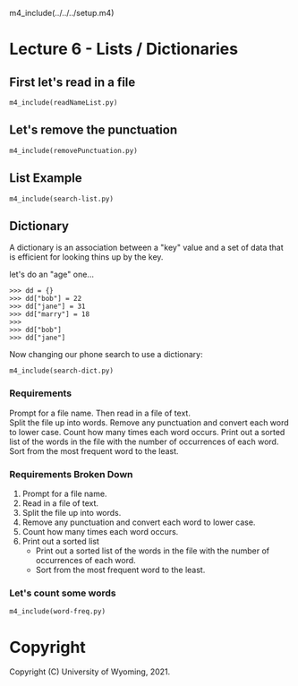 
m4_include(../../../setup.m4)

# Lecture 6 - Lists / Dictionaries 

## First let's read in a file

```
m4_include(readNameList.py)
```

## Let's remove the punctuation

```
m4_include(removePunctuation.py)
```

## List Example

```
m4_include(search-list.py)
```


## Dictionary

A dictionary is an association between a "key" value and a set of data
that is efficient for looking thins up by the key.

let's do an "age" one...

```
>>> dd = {}
>>> dd["bob"] = 22
>>> dd["jane"] = 31
>>> dd["marry"] = 18
>>>
>>> dd["bob"]
>>> dd["jane"]
```

Now changing our phone search to use a  dictionary:

```
m4_include(search-dict.py)
```



### Requirements

Prompt for a file name. 
Then read in a file of text.  
Split the file up into words.
Remove any punctuation and convert each word to lower case.
Count how many times each word occurs. 
Print out a sorted list of the words in the file with the number of occurrences of each word.  Sort from the most frequent word to the least.

### Requirements Broken Down

1. Prompt for a file name. 
2. Read in a file of text.  
3. Split the file up into words.
4. Remove any punctuation and convert each word to lower case.
5. Count how many times each word occurs. 
6. Print out a sorted list
	- Print out a sorted list of the words in the file with the number of occurrences of each word. 
	- Sort from the most frequent word to the least.


### Let's count some words

```
m4_include(word-freq.py)
```
















# Copyright

Copyright (C) University of Wyoming, 2021.

